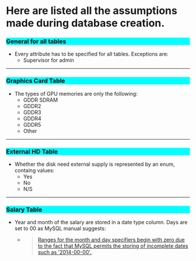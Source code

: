 # Here are listed all the assumptions made during database creation.

### <div style="background-color: Cyan;color:black;"> General for all tables </div>
* Every attribute has to be specified for all tables. Exceptions are:
  * Supervisor for admin
---
### <div style="background-color: Cyan;color:black;"> Graphics Card Table </div>
* The types of GPU memories are only the following: 
  * GDDR SDRAM
  * GDDR2
  * GDDR3
  * GDDR4
  * GDDR5
  * Other
---
### <div style="background-color: Cyan;color:black;"> External HD Table </div>
* Whether the disk need external supply is represented by an enum, containg values:
  * Yes
  * No
  * N/S
---
### <div style="background-color: Cyan;color:black;"> Salary Table </div>
* Year and month of the salary are stored in a date type column. Days are set to 00 as MySQL manual suggests:
  * >[Ranges for the month and day specifiers begin with zero due to the fact that MySQL permits the storing of incomplete dates such as '2014-00-00'.](https://dev.mysql.com/doc/refman/8.0/en/date-and-time-functions.html#function_date-format).



